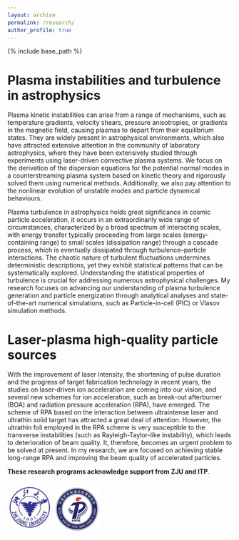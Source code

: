 ```yaml
---
layout: archive
permalink: /research/
author_profile: true
---
```


{% include base_path %}

Plasma instabilities and turbulence in astrophysics
===========
Plasma kinetic instabilities can arise from a range of mechanisms, such as temperature gradients, velocity shears, pressure anisotropies, or gradients in the magnetic field, causing plasmas to depart from their equilibrium states. They are widely present in astrophysical environments, which also have attracted extensive attention in the community of labo­ratory astrophysics, where they have been extensively studied through experiments using laser-­driven convective plasma systems. We focus on the derivation of the dispersion equations for the potential normal modes in a counter­streaming plasma system based on kinetic theory and rigorously solved them using numerical methods. Additionally, we also pay attention to the nonlinear evolution of unstable modes and particle dynamical behaviours.

Plasma turbulence in astrophysics holds great significance in cosmic particle acceleration, it occurs in an extraordinarily wide range of circumstances, characterized by a broad spectrum of interacting scales, with energy transfer typically proceeding from large scales (energy-containing range) to small scales (dissipation range) through a cascade process, which is
eventually dissipated through turbulence–particle interactions. The chaotic nature of turbulent fluctuations undermines deterministic descriptions, yet they exhibit statistical patterns that can be systematically explored. Understanding the statistical properties of turbulence is crucial for addressing numerous astrophysical challenges. My research focuses on advancing our understanding of plasma turbulence generation and particle energization through analytical analyses and state-of-the-art  numerical simulations, such as Particle-in-cell (PIC) or Vlasov simulation methods.

Laser-plasma high-quality particle sources
==========
With the improvement of laser intensity, the shortening of pulse duration and the progress of target fabrication technology in recent years, the studies on laser-driven ion acceleration are coming into our vision, and several new schemes for ion acceleration, such as break-out afterburner (BOA) and radiation pressure acceleration (RPA), have emerged. The scheme of RPA based on the interaction between ultraintense laser and ultrathin solid target has attracted a great deal of attention. However, the ultrathin foil employed in the RPA scheme is very susceptible to the transverse instabilities (such as Rayleigh-Taylor-like instability), which leads to deterioration of beam quality. It, therefore, becomes an urgent problem to be solved at present. In my research, we are focused on achieving stable long-range RPA and improving the beam quality of accelerated particles.

**These research programs acknowledge support from ZJU and ITP**.
<p align='left'>
<img src='/images/zju.jpg' width='100'>
<img src='/images/ITP.jpg' width='104'>
</p>
